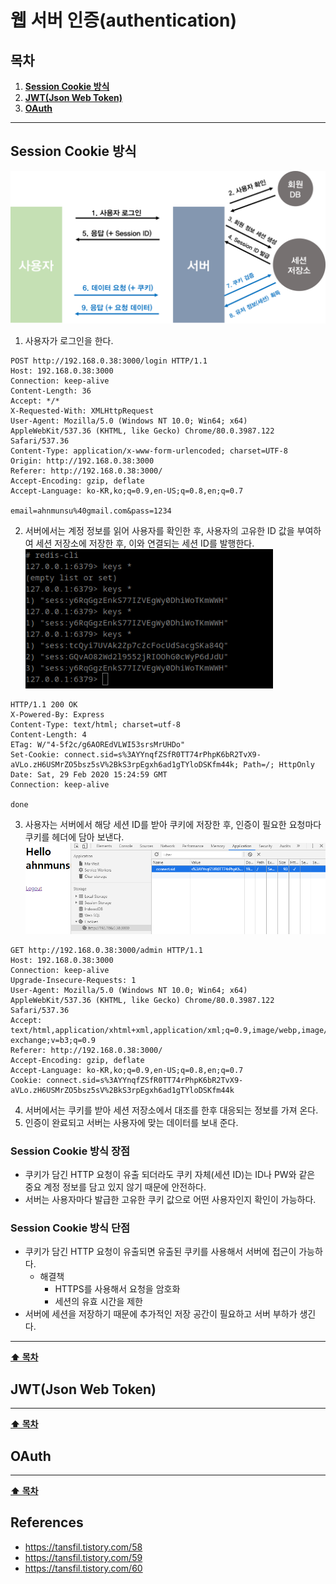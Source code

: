# 웹 서버 인증(authentication)

## 목차
1.  **[Session Cookie 방식](#Session-Cookie-방식)**
2.  **[JWT(Json Web Token)](#JWTJson-Web-Token)**
3.  **[OAuth](#OAuth)**


---

## Session Cookie 방식
![session_cookie](./images/session_cookie.png)
1. 사용자가 로그인을 한다.
```
POST http://192.168.0.38:3000/login HTTP/1.1
Host: 192.168.0.38:3000
Connection: keep-alive
Content-Length: 36
Accept: */*
X-Requested-With: XMLHttpRequest
User-Agent: Mozilla/5.0 (Windows NT 10.0; Win64; x64) AppleWebKit/537.36 (KHTML, like Gecko) Chrome/80.0.3987.122 Safari/537.36
Content-Type: application/x-www-form-urlencoded; charset=UTF-8
Origin: http://192.168.0.38:3000
Referer: http://192.168.0.38:3000/
Accept-Encoding: gzip, deflate
Accept-Language: ko-KR,ko;q=0.9,en-US;q=0.8,en;q=0.7

email=ahnmunsu%40gmail.com&pass=1234
```
2. 서버에서는 계정 정보를 읽어 사용자를 확인한 후, 사용자의 고유한 ID 값을 부여하여 세션 저장소에 저장한 후, 이와 연결되는 세션 ID를 발행한다.  
![redis_session_id](./images/redis_session_id.png)
```
HTTP/1.1 200 OK
X-Powered-By: Express
Content-Type: text/html; charset=utf-8
Content-Length: 4
ETag: W/"4-5f2c/g6AOREdVLWI53srsMrUHDo"
Set-Cookie: connect.sid=s%3AYYnqfZSfR0TT74rPhpK6bR2TvX9-aVLo.zH6USMrZO5bsz5sV%2BkS3rpEgxh6ad1gTYloDSKfm44k; Path=/; HttpOnly
Date: Sat, 29 Feb 2020 15:24:59 GMT
Connection: keep-alive

done
```
3. 사용자는 서버에서 해당 세션 ID를 받아 쿠키에 저장한 후, 인증이 필요한 요청마다 쿠키를 헤더에 담아 보낸다.
![cookie](./images/cookie.png)
```
GET http://192.168.0.38:3000/admin HTTP/1.1
Host: 192.168.0.38:3000
Connection: keep-alive
Upgrade-Insecure-Requests: 1
User-Agent: Mozilla/5.0 (Windows NT 10.0; Win64; x64) AppleWebKit/537.36 (KHTML, like Gecko) Chrome/80.0.3987.122 Safari/537.36
Accept: text/html,application/xhtml+xml,application/xml;q=0.9,image/webp,image/apng,*/*;q=0.8,application/signed-exchange;v=b3;q=0.9
Referer: http://192.168.0.38:3000/
Accept-Encoding: gzip, deflate
Accept-Language: ko-KR,ko;q=0.9,en-US;q=0.8,en;q=0.7
Cookie: connect.sid=s%3AYYnqfZSfR0TT74rPhpK6bR2TvX9-aVLo.zH6USMrZO5bsz5sV%2BkS3rpEgxh6ad1gTYloDSKfm44k

```
4. 서버에서는 쿠키를 받아 세션 저장소에서 대조를 한후 대응되는 정보를 가져 온다.  
5. 인증이 완료되고 서버는 사용자에 맞는 데이터를 보내 준다.  

### Session Cookie 방식 장점
* 쿠키가 담긴 HTTP 요청이 유출 되더라도 쿠키 자체(세션 ID)는 ID나 PW와 같은 중요 계정 정보를 담고 있지 않기 때문에 안전하다.
* 서버는 사용자마다 발급한 고유한 쿠키 값으로 어떤 사용자인지 확인이 가능하다.

### Session Cookie 방식 단점
* 쿠키가 담긴 HTTP 요청이 유출되면 유출된 쿠키를 사용해서 서버에 접근이 가능하다.
  * 해결책
    * HTTPS를 사용해서 요청을 암호화  
    * 세션의 유효 시간을 제한  
* 서버에 세션을 저장하기 때문에 추가적인 저장 공간이 필요하고 서버 부하가 생긴다.
---
**[⬆ 목차](#목차)**

## JWT(Json Web Token)
---
**[⬆ 목차](#목차)**

## OAuth
---
**[⬆ 목차](#목차)**

## References
*  https://tansfil.tistory.com/58
*  https://tansfil.tistory.com/59
*  https://tansfil.tistory.com/60
